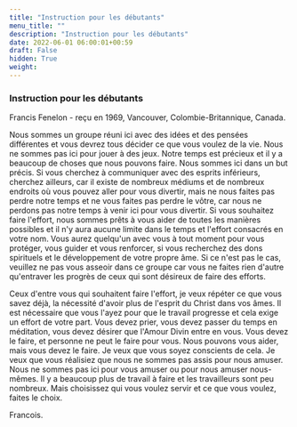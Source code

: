 ```yaml
---
title: "Instruction pour les débutants"
menu_title: ""
description: "Instruction pour les débutants"
date: 2022-06-01 06:00:01+00:59
draft: False
hidden: True
weight:
---
```

### Instruction pour les débutants

Francis Fenelon - reçu en 1969, Vancouver, Colombie-Britannique, Canada.

Nous sommes un groupe réuni ici avec des idées et des pensées différentes et vous devrez tous décider ce que vous voulez de la vie. Nous ne sommes pas ici pour jouer à des jeux. Notre temps est précieux et il y a beaucoup de choses que nous pouvons faire. Nous sommes ici dans un but précis. Si vous cherchez à communiquer avec des esprits inférieurs, cherchez ailleurs, car il existe de nombreux médiums et de nombreux endroits où vous pouvez aller pour vous divertir, mais ne nous faites pas perdre notre temps et ne vous faites pas perdre le vôtre, car nous ne perdons pas notre temps à venir ici pour vous divertir. Si vous souhaitez faire l'effort, nous sommes prêts à vous aider de toutes les manières possibles et il n'y aura aucune limite dans le temps et l'effort consacrés en votre nom. Vous aurez quelqu'un avec vous à tout moment pour vous protéger, vous guider et vous renforcer, si vous recherchez des dons spirituels et le développement de votre propre âme. Si ce n'est pas le cas, veuillez ne pas vous asseoir dans ce groupe car vous ne faites rien d'autre qu'entraver les progrès de ceux qui sont désireux de faire des efforts.

Ceux d'entre vous qui souhaitent faire l'effort, je veux répéter ce que vous savez déjà, la nécessité d'avoir plus de l'esprit du Christ dans vos âmes. Il est nécessaire que vous l'ayez pour que le travail progresse et cela exige un effort de votre part. Vous devez prier, vous devez passer du temps en méditation, vous devez désirer que l'Amour Divin entre en vous. Vous devez le faire, et personne ne peut le faire pour vous. Nous pouvons vous aider, mais vous devez le faire. Je veux que vous soyez conscients de cela. Je veux que vous réalisiez que nous ne sommes pas assis pour nous amuser. Nous ne sommes pas ici pour vous amuser ou pour nous amuser nous-mêmes. Il y a beaucoup plus de travail à faire et les travailleurs sont peu nombreux. Mais choisissez qui vous voulez servir et ce que vous voulez, faites le choix.

Francois.
